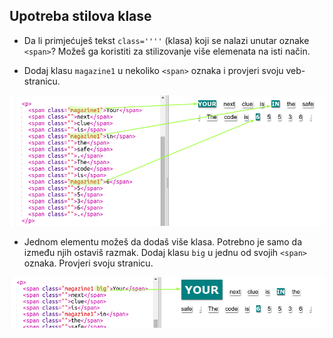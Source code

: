 ## Upotreba stilova klase

+ Da li primjećuješ tekst `class=''''` (klasa) koji se nalazi unutar oznake `<span>`? Možeš ga koristiti za stilizovanje više elemenata na isti način.

+ Dodaj klasu `magazine1` u nekoliko `<span>` oznaka i provjeri svoju veb-stranicu.

![screenshot](images/letter-magazine1.png)

+ Jednom elementu možeš da dodaš više klasa. Potrebno je samo da između njih ostaviš razmak. Dodaj klasu `big` u jednu od svojih `<span>` oznaka. Provjeri svoju stranicu. 

![screenshot](images/letter-big.png)